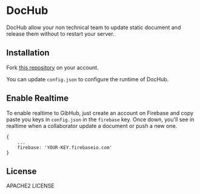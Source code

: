 DocHub
======

DocHub allow your non technical team to update static document and release them without to restart your server.

Installation
------------

Fork [this repository](https://github.com/thyb/hubdoc) on your account.

You can update `config.json` to configure the runtime of DocHub.

Enable Realtime
---------------

To enable realtime to GibHub, just create an account on Firebase and copy paste you keys in `config.json` in the `firebase` key. Once down, you'll see in realtime when a collaborator update a document or push a new one.

    {
        ...
        firebase: 'YOUR-KEY.firebaseio.com'
    }

License
-------

APACHE2 LICENSE